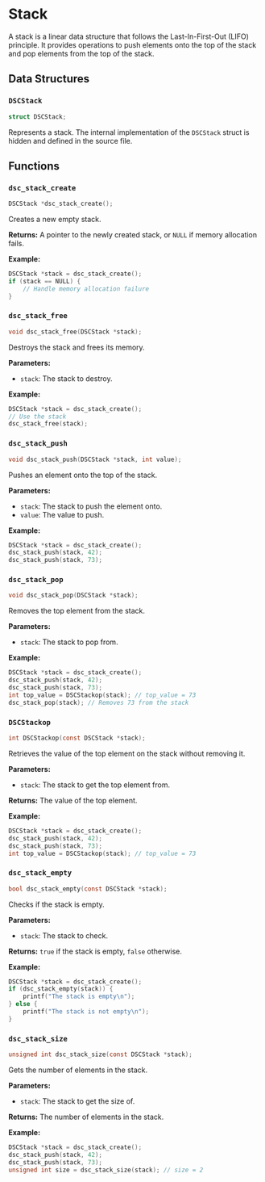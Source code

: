 # Stack

A stack is a linear data structure that follows the Last-In-First-Out (LIFO) principle. It provides operations to push elements onto the top of the stack and pop elements from the top of the stack.

## Data Structures

### `DSCStack`

```c
struct DSCStack;
```

Represents a stack. The internal implementation of the `DSCStack` struct is hidden and defined in the source file.

## Functions

### `dsc_stack_create`

```c
DSCStack *dsc_stack_create();
```

Creates a new empty stack.

**Returns:** A pointer to the newly created stack, or `NULL` if memory allocation fails.

**Example:**

```c
DSCStack *stack = dsc_stack_create();
if (stack == NULL) {
    // Handle memory allocation failure
}
```

### `dsc_stack_free`

```c
void dsc_stack_free(DSCStack *stack);
```

Destroys the stack and frees its memory.

**Parameters:**
- `stack`: The stack to destroy.

**Example:**

```c
DSCStack *stack = dsc_stack_create();
// Use the stack
dsc_stack_free(stack);
```

### `dsc_stack_push`

```c
void dsc_stack_push(DSCStack *stack, int value);
```

Pushes an element onto the top of the stack.

**Parameters:**
- `stack`: The stack to push the element onto.
- `value`: The value to push.

**Example:**

```c
DSCStack *stack = dsc_stack_create();
dsc_stack_push(stack, 42);
dsc_stack_push(stack, 73);
```

### `dsc_stack_pop`

```c
void dsc_stack_pop(DSCStack *stack);
```

Removes the top element from the stack.

**Parameters:**
- `stack`: The stack to pop from.

**Example:**

```c
DSCStack *stack = dsc_stack_create();
dsc_stack_push(stack, 42);
dsc_stack_push(stack, 73);
int top_value = DSCStackop(stack); // top_value = 73
dsc_stack_pop(stack); // Removes 73 from the stack
```

### `DSCStackop`

```c
int DSCStackop(const DSCStack *stack);
```

Retrieves the value of the top element on the stack without removing it.

**Parameters:**
- `stack`: The stack to get the top element from.

**Returns:** The value of the top element.

**Example:**

```c
DSCStack *stack = dsc_stack_create();
dsc_stack_push(stack, 42);
dsc_stack_push(stack, 73);
int top_value = DSCStackop(stack); // top_value = 73
```

### `dsc_stack_empty`

```c
bool dsc_stack_empty(const DSCStack *stack);
```

Checks if the stack is empty.

**Parameters:**
- `stack`: The stack to check.

**Returns:** `true` if the stack is empty, `false` otherwise.

**Example:**

```c
DSCStack *stack = dsc_stack_create();
if (dsc_stack_empty(stack)) {
    printf("The stack is empty\n");
} else {
    printf("The stack is not empty\n");
}
```

### `dsc_stack_size`

```c
unsigned int dsc_stack_size(const DSCStack *stack);
```

Gets the number of elements in the stack.

**Parameters:**
- `stack`: The stack to get the size of.

**Returns:** The number of elements in the stack.

**Example:**

```c
DSCStack *stack = dsc_stack_create();
dsc_stack_push(stack, 42);
dsc_stack_push(stack, 73);
unsigned int size = dsc_stack_size(stack); // size = 2
```
